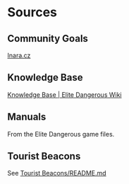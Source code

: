 # Sources

## Community Goals

[Inara.cz](https://inara.cz/elite/communitygoals)

## Knowledge Base

[Knowledge Base | Elite Dangerous Wiki](https://elite-dangerous.fandom.com/wiki/Knowledge_Base)

## Manuals

From the Elite Dangerous game files.

## Tourist Beacons

See [Tourist Beacons/README.md](Tourist%20Beacons/README.md)
